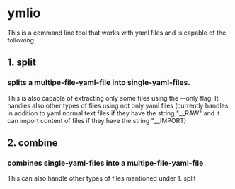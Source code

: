 # ymlio

This is a command line tool that works with yaml files and is capable of the following: 

## 1. split 

### splits a multipe-file-yaml-file into single-yaml-files.

This is also capable of extracting only some files using the --only flag. It handles also other types of files using not only yaml files (currently handles in addition to yaml normal text files if they have the string "__RAW" and it can import content of files if they have the string "__IMPORT)


## 2. combine

### combines single-yaml-files into a multipe-file-yaml-file

This can also handle other types of files mentioned under 1. split